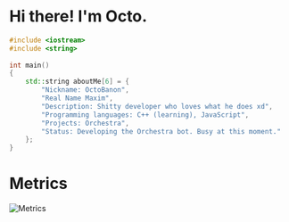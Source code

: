# Hi there! I'm Octo.

```C++
#include <iostream>
#include <string>
 
int main()
{
    std::string aboutMe[6] = {
        "Nickname: OctoBanon",
        "Real Name Maxim",
        "Description: Shitty developer who loves what he does xd", 
        "Programming languages: C++ (learning), JavaScript",
        "Projects: Orchestra",
        "Status: Developing the Orchestra bot. Busy at this moment."
    };
}
```

# Metrics
![Metrics](https://metrics.lecoq.io/OctoBanon-Main?template=terminal&languages=1&achievements=1&activity=1&repositories=1&projects=1&lines=1&stars=1&repositories=100&repositories.batch=100&repositories.forks=false&repositories.affiliations=owner&languages.limit=8&languages.threshold=0%25&languages.colors=github&languages.sections=most-used&languages.indepth=false&languages.analysis.timeout=15&languages.categories=markup%2C%20programming&languages.recent.categories=markup%2C%20programming&languages.recent.load=300&languages.recent.days=14&stars.limit=4&projects.limit=4&projects.descriptions=false&activity.limit=5&activity.load=300&activity.days=14&activity.visibility=all&activity.timestamps=false&activity.filter=all&achievements.threshold=C&achievements.secrets=true&achievements.display=detailed&achievements.limit=0&config.timezone=Asia%2FNovosibirsk)
